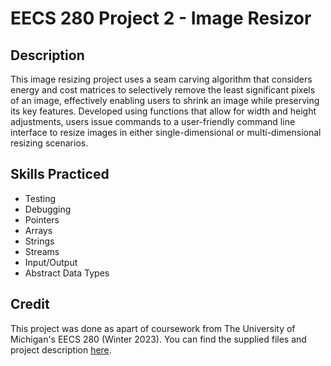 # EECS 280 Project 2 - Image Resizor
## Description
This image resizing project uses a seam carving algorithm that considers energy and cost matrices to selectively remove the least significant pixels of an image, effectively enabling users to shrink an image while preserving its key features. Developed using functions that allow for width and height adjustments, users issue commands to a user-friendly command line interface to resize images in either single-dimensional or multi-dimensional resizing scenarios. 

## Skills Practiced
- Testing
- Debugging
- Pointers
- Arrays
- Strings
- Streams
- Input/Output
- Abstract Data Types

## Credit
This project was done as apart of coursework from The University of Michigan's EECS 280 (Winter 2023). You can find the supplied files and project description [here](https://eecs280staff.github.io/p2-cv/).
